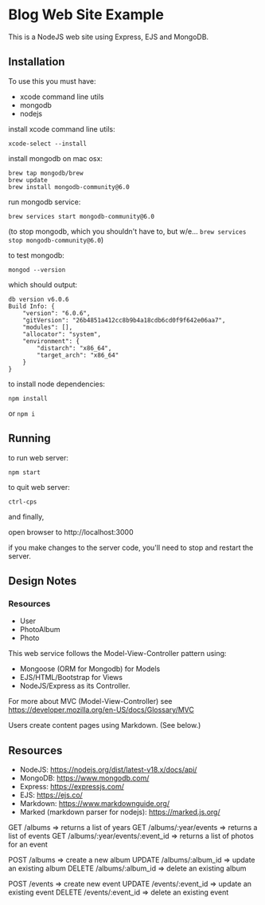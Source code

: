 
# Blog Web Site Example

This is a NodeJS web site using Express, EJS and MongoDB.
 
## Installation
To use this you must have:

- xcode command line utils
- mongodb
- nodejs

install xcode command line utils:
```
xcode-select --install
```

install mongodb on mac osx:
```
brew tap mongodb/brew
brew update
brew install mongodb-community@6.0
```

run mongodb service:
```
brew services start mongodb-community@6.0
```

(to stop mongodb, which you shouldn't have to, but w/e... `brew services stop mongodb-community@6.0`)

to test mongodb:
```
mongod --version
```

which should output:
```
db version v6.0.6
Build Info: {
    "version": "6.0.6",
    "gitVersion": "26b4851a412cc8b9b4a18cdb6cd0f9f642e06aa7",
    "modules": [],
    "allocator": "system",
    "environment": {
        "distarch": "x86_64",
        "target_arch": "x86_64"
    }
}
```

to install node dependencies:
```
npm install
```
or `npm i`

## Running

to run web server:
```
npm start
```

to quit web server:
```
ctrl-cps
```


and finally,

open browser to http://localhost:3000

if you make changes to the server code, you'll need to stop and restart the server.

## Design Notes

### Resources
- User
- PhotoAlbum
- Photo

This web service follows the Model-View-Controller pattern using:
- Mongoose (ORM for Mongodb) for Models
- EJS/HTML/Bootstrap for Views
- NodeJS/Express as its Controller.

For more about MVC (Model-View-Controller) see https://developer.mozilla.org/en-US/docs/Glossary/MVC

Users create content pages using Markdown. (See below.)

## Resources
- NodeJS: https://nodejs.org/dist/latest-v18.x/docs/api/
- MongoDB: https://www.mongodb.com/
- Express: https://expressjs.com/
- EJS: https://ejs.co/
- Markdown: https://www.markdownguide.org/
- Marked (markdown parser for nodejs): https://marked.js.org/



GET /albums => returns a list of years
GET /albums/:year/events => returns a list of events
GET /albums/:year/events/:event_id => returns a list of photos for an event

POST /albums => create a new album
UPDATE /albums/:album_id => update an existing album
DELETE /albums/:album_id => delete an existing album

POST /events => create new event
UPDATE /events/:event_id => update an existing event
DELETE /events/:event_id => delete an existing event

